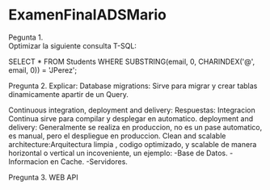 # ExamenFinalADSMario

 
Pegunta 1.  
Optimizar la siguiente consulta T-SQL:

SELECT *
FROM Students
WHERE SUBSTRING(email, 0, CHARINDEX('@', email, 0)) = 'JPerez';




Pregunta 2. 
Explicar:
Database migrations: 
Sirve para migrar y crear tablas dinamicamente apartir de un Query.

Continuous integration, deployment and delivery:
Respuestas:
Integracion Continua sirve para compilar y desplegar en automatico.
deployment and delivery: Generalmente se realiza en produccion, no es un pase automatico, es manual, pero el despliegue en produccion.
Clean and scalable architecture:Arquitectura limpia , codigo optimizado, y scalable de manera horizontal o vertical  un incoveniente, un ejemplo:
-Base de Datos.
-Informacion en Cache.
-Servidores.


Pregunta 3.
WEB API

